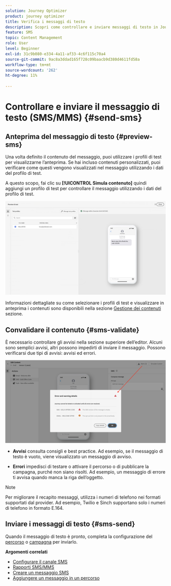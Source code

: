 ```yaml
---
solution: Journey Optimizer
product: journey optimizer
title: Verifica i messaggi di testo
description: Scopri come controllare e inviare messaggi di testo in Journey Optimizer
feature: SMS
topic: Content Management
role: User
level: Beginner
exl-id: 31c9b080-e334-4a11-af33-4c6f115c70a4
source-git-commit: 9ac8a3ddad165f728c09baacb9d380d4611fd58a
workflow-type: tm+mt
source-wordcount: '262'
ht-degree: 11%

---
```


# Controllare e inviare il messaggio di testo (SMS/MMS) {#send-sms}

## Anteprima del messaggio di testo {#preview-sms}

Una volta definito il contenuto del messaggio, puoi utilizzare i profili di test per visualizzarne l’anteprima. Se hai incluso contenuti personalizzati, puoi verificare come questi vengono visualizzati nel messaggio utilizzando i dati del profilo di test.

A questo scopo, fai clic su **[!UICONTROL Simula contenuto]** quindi aggiungi un profilo di test per controllare il messaggio utilizzando i dati del profilo di test.

![](assets/sms_preview_2.png)

Informazioni dettagliate su come selezionare i profili di test e visualizzare in anteprima i contenuti sono disponibili nella sezione [Gestione dei contenuti](../content-management/preview-test.md) sezione.

## Convalidare il contenuto {#sms-validate}

È necessario controllare gli avvisi nella sezione superiore dell’editor. Alcuni sono semplici avvisi, altri possono impedirti di inviare il messaggio. Possono verificarsi due tipi di avvisi: avvisi ed errori.

![](assets/sms-alert-button.png)

* **Avvisi** consulta consigli e best practice. Ad esempio, se il messaggio di testo è vuoto, viene visualizzato un messaggio di avviso.

* **Errori** impedisci di testare o attivare il percorso o di pubblicare la campagna, purché non siano risolti. Ad esempio, un messaggio di errore ti avvisa quando manca la riga dell’oggetto.


>[!NOTE]
>
> Per migliorare il recapito messaggi, utilizza i numeri di telefono nei formati supportati dal provider. Ad esempio, Twilio e Sinch supportano solo i numeri di telefono in formato E.164.

## Inviare i messaggi di testo {#sms-send}

Quando il messaggio di testo è pronto, completa la configurazione del [percorso](../building-journeys/journey-gs.md) o [campagna](../campaigns/create-campaign.md) per inviarlo.

**Argomenti correlati**

* [Configurare il canale SMS](sms-configuration.md)
* [Rapporti SMS/MMS](../reports/journey-global-report.md#sms-global)
* [Creare un messaggio SMS](create-sms.md)
* [Aggiungere un messaggio in un percorso](../building-journeys/journeys-message.md)
